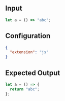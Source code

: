 
## Input
```javascript input
let a = () => "abc";
```

## Configuration
```json configuration
{
  "extension": "js"
}
```

## Expected Output
```javascript expected output
let a = () => {
  return "abc";
};
```